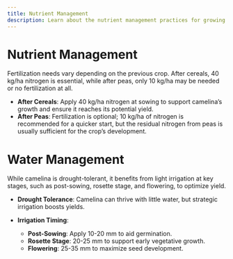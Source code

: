```yaml
---
title: Nutrient Management
description: Learn about the nutrient management practices for growing camelina.
---
```

# Nutrient Management

Fertilization needs vary depending on the previous crop. After cereals, 40 kg/ha nitrogen is essential, while after peas, only 10 kg/ha may be needed or no fertilization at all.

- **After Cereals**: Apply 40 kg/ha nitrogen at sowing to support camelina’s growth and ensure it reaches its potential yield.
- **After Peas**: Fertilization is optional; 10 kg/ha of nitrogen is recommended for a quicker start, but the residual nitrogen from peas is usually sufficient for the crop’s development.


# Water Management

While camelina is drought-tolerant, it benefits from light irrigation at key stages, such as post-sowing, rosette stage, and flowering, to optimize yield.


- **Drought Tolerance**: Camelina can thrive with little water, but strategic irrigation boosts yields.

- **Irrigation Timing**:
    - **Post-Sowing**: Apply 10-20 mm to aid germination.
    - **Rosette Stage**: 20-25 mm to support early vegetative growth.
    - **Flowering**: 25-35 mm to maximize seed development.
